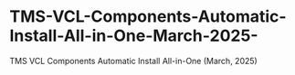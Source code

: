 # TMS-VCL-Components-Automatic-Install-All-in-One-March-2025-
TMS VCL Components Automatic Install All-in-One  (March, 2025)
